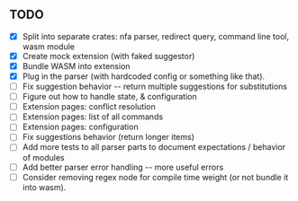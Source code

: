 ## TODO

- [x] Split into separate crates: nfa parser, redirect query, command line tool, wasm module
- [x] Create mock extension (with faked suggestor)
- [x] Bundle WASM into extension
- [x] Plug in the parser (with hardcoded config or something like that).
- [ ] Fix suggestion behavior -- return multiple suggestions for substitutions
- [ ] Figure out how to handle state, & configuration
- [ ] Extension pages: conflict resolution
- [ ] Extension pages: list of all commands
- [ ] Extension pages: configuration
- [ ] Fix suggestions behavior (return longer items)
- [ ] Add more tests to all parser parts to document expectations / behavior of modules
- [ ] Add better parser error handling -- more useful errors
- [ ] Consider removing regex node for compile time weight (or not bundle it into wasm).
